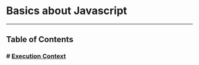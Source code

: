 # Basics about Javascript

---

## Table of Contents

### # [Execution Context](./EXECUTION_CONTEXT.md)